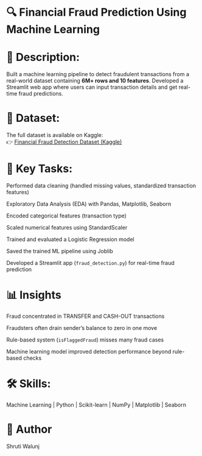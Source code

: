 # 🔍 Financial Fraud Prediction Using Machine Learning  

# 📄 Description:  
Built a machine learning pipeline to detect fraudulent transactions from a real-world dataset containing **6M+ rows and 10 features**. Developed a Streamlit web app where users can input transaction details and get real-time fraud predictions.  

# 📂 Dataset:  
The full dataset is available on Kaggle:  
👉 [Financial Fraud Detection Dataset (Kaggle)](https://www.kaggle.com/datasets/sriharshaeedala/financial-fraud-detection-dataset)  

# 🧩 Key Tasks:  
Performed data cleaning (handled missing values, standardized transaction features)  

Exploratory Data Analysis (EDA) with Pandas, Matplotlib, Seaborn  

Encoded categorical features (transaction type)  

Scaled numerical features using StandardScaler  

Trained and evaluated a Logistic Regression model  

Saved the trained ML pipeline using Joblib  

Developed a Streamlit app (`fraud_detection.py`) for real-time fraud prediction

# 📊 Insights
Fraud concentrated in TRANSFER and CASH-OUT transactions  

Fraudsters often drain sender’s balance to zero in one move  

Rule-based system (`isFlaggedFraud`) misses many fraud cases  

Machine learning model improved detection performance beyond rule-based checks  

# 🛠️ Skills:  
Machine Learning | Python | Scikit-learn | NumPy | Matplotlib | Seaborn  

# 👤 Author  
Shruti Walunj  

